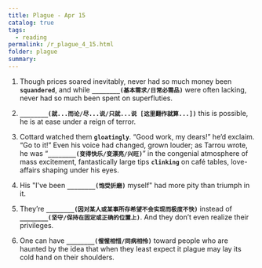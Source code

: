 ```yaml
---
title: Plague - Apr 15
catalog: true
tags: 
  - reading
permalink: /r_plague_4_15.html
folder: plague
summary: 
---
```



1.  Though prices soared inevitably, never had so much money been <b data-toggle="tooltip" data-original-title="{{site.data.glossary.squandered}}">`squandered`</b>, and while <b data-toggle="tooltip" data-original-title="{{site.data.answers.plag_d_64_a1}}">`________(基本需求/日常必需品)`</b> were often lacking, never had so much been spent on superfluties.

2.  <b data-toggle="tooltip" data-original-title="{{site.data.answers.plag_d_64_b1}}">`________(就...而论/尽...说/只就...说 [这里翻作就算...])`</b> this is possible, he is at ease under a reign of terror.

3.  Cottard watched them <b data-toggle="tooltip" data-original-title="{{site.data.glossary.gloatingly}}">`gloatingly`</b>. “Good work, my dears!” he’d exclaim. “Go to it!” Even his voice had changed, grown louder; as Tarrou wrote, he was “<b data-toggle="tooltip" data-original-title="{{site.data.answers.plag_d_64_c1}}">`________(变得快乐/变漂亮/兴旺)`</b>” in the congenial atmosphere of mass excitement, fantastically large tips <b data-toggle="tooltip" data-original-title="{{site.data.glossary.clinking}}">`clinking`</b> on café tables, love-affairs shaping under his eyes.

4.  His "I've been <b data-toggle="tooltip" data-original-title="{{site.data.answers.plag_d_64_d1}}">`________(饱受折磨)`</b> myself" had more pity than triumph in it.

5.  They’re <b data-toggle="tooltip" data-original-title="{{site.data.answers.plag_d_64_e1}}">`________(因对某人或某事所存希望不会实现而极度不快)`</b> instead of <b data-toggle="tooltip" data-original-title="{{site.data.answers.plag_d_64_e2}}">`________(坚守/保持在固定或正确的位置上)`</b>. And they don’t even realize their privileges.

6.  One can have <b data-toggle="tooltip" data-original-title="{{site.data.answers.plag_d_64_f1}}">`________(惺惺相惜/同病相怜)`</b> toward people who are haunted by the idea that when they least expect it plague may lay its cold hand on their shoulders.